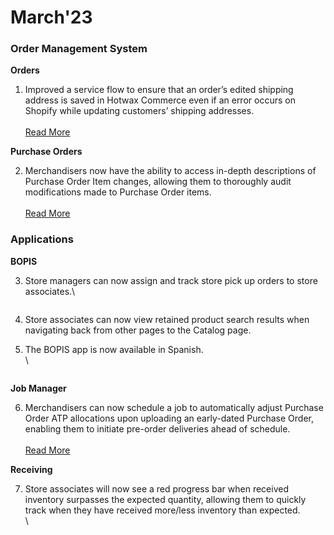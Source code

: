# March'23

### Order Management System

**Orders**

1. Improved a service flow to ensure that an order’s edited shipping address is saved in Hotwax Commerce even if an error occurs on Shopify while updating customers’ shipping addresses.\
   \
   [Read More](improved-service-flow-to-save-shipping-address-changes.md)

**Purchase Orders**

2. Merchandisers now have the ability to access in-depth descriptions of Purchase Order Item changes, allowing them to thoroughly audit modifications made to Purchase Order items. \
   \
   [Read More](access-detailed-purchase-order-item-history.md)

### Applications

**BOPIS**

3.  Store managers can now assign and track store pick up orders to store associates.\


    <figure><img src="https://www.hotwax.co/hs-fs/hubfs/bopis-uat.hotwax%202.png?width=2064&#x26;height=1533&#x26;name=bopis-uat.hotwax%202.png" alt=""><figcaption></figcaption></figure>
4. Store associates can now view retained product search results when navigating back from other pages to the Catalog page.
5.  The BOPIS app is now available in Spanish.\
    \


    <figure><img src="https://www.hotwax.co/hs-fs/hubfs/App%20in%20Spanish.png?width=2065&#x26;height=1533&#x26;name=App%20in%20Spanish.png" alt=""><figcaption></figcaption></figure>

**Job Manager**

6. Merchandisers can now schedule a job to automatically adjust Purchase Order ATP allocations upon uploading an early-dated Purchase Order, enabling them to initiate pre-order deliveries ahead of schedule. \
   \
   [Read More](reallocate-inventory-for-early-dated-purchase-orders.md)

**Receiving**

7.  Store associates will now see a red progress bar when received inventory surpasses the expected quantity, allowing them to quickly track when they have received more/less inventory than expected.\
    \


    <figure><img src="https://www.hotwax.co/hs-fs/hubfs/Excess%20Inventory%20Received.png?width=2065&#x26;height=1523&#x26;name=Excess%20Inventory%20Received.png" alt=""><figcaption></figcaption></figure>
